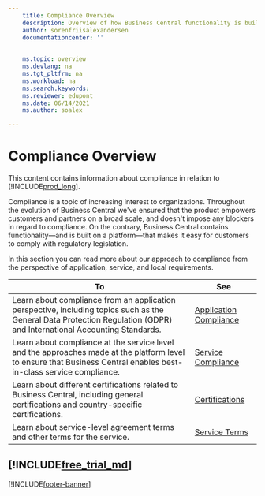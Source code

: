 ```yaml
---
    title: Compliance Overview 
    description: Overview of how Business Central functionality is built on a platform that makes it easy for customers to comply with compliance and regulatory legislation.
    author: sorenfriisalexandersen
    documentationcenter: ''

    
    ms.topic: overview
    ms.devlang: na
    ms.tgt_pltfrm: na
    ms.workload: na
    ms.search.keywords:
    ms.reviewer: edupont
    ms.date: 06/14/2021
    ms.author: soalex

---
```

# Compliance Overview

This content contains information about compliance in relation to [!INCLUDE[prod_long](../includes/prod_long.md)].<!--note from editor: Because this is the first article in the TOC section, recommend using the long product name to make the association with Dynamics 365.-->

Compliance is a topic of increasing interest to organizations. Throughout the evolution of Business Central we've ensured that the product empowers customers and partners on a broad scale, and doesn't impose any blockers in regard to<!--note from editor: Edit based on American Heritage Dictionary usage note for "regard."--> compliance. On the contrary, Business Central contains functionality&mdash;and is built on a platform&mdash;that makes it easy for customers to comply with regulatory legislation.

In this section you can read more about our approach to compliance from the perspective of application, service, and local requirements.

|To|See|  
|------------|-------------|  
|Learn about compliance from an application perspective, including topics such as the General Data Protection Regulation (GDPR) and International Accounting Standards<!--note from editor: You don't need "and more" when you've used "such as."-->.|[Application Compliance](compliance-application-compliance.md)|  
|Learn about compliance at the service level and the approaches made at the platform level to ensure that Business Central enables best-in-class service compliance.|[Service Compliance](compliance-service-compliance.md)|  
|Learn about different certifications related to Business Central, including general certifications and country-specific certifications.|[Certifications](compliance-certifications.md)|  
|Learn about service-level agreement<!--note from editor: Note hyphen, via Microsoft Writing Style Guide.--> terms and other terms for the service.|[Service Terms](compliance-service-compliance.md#service-terms)|  

## [!INCLUDE[free_trial_md](../includes/free_trial_md.md)]  

<!--note from editor: The footer-banner.md file shouldn't use "Microsoft's." It can either be "the Microsoft custom Help toolkit" or "the Business Central custom Help toolkit" (which seems more accurate). I edited it to the former, but please evaluate which is better.-->
[!INCLUDE[footer-banner](../includes/footer-banner.md)]